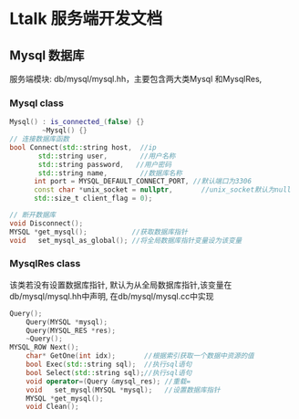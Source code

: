 # Ltalk 服务端开发文档



## Mysql 数据库 

服务端模块: db/mysql/mysql.hh，主要包含两大类Mysql 和MysqlRes,

### Mysql class

```c++
Mysql() : is_connected_(false) {}
        ~Mysql() {}
// 连接数据库函数
bool Connect(std::string host,  //ip
       std::string user,		//用户名称
       std::string password,   //用户密码
       std::string name,		//数据库名称
      int port = MYSQL_DEFAULT_CONNECT_PORT, //默认端口为3306
      const char *unix_socket = nullptr,	   //unix_socket默认为null
      std::size_t client_flag = 0);

// 断开数据库
void Disconnect();
MYSQL *get_mysql();			  //获取数据库指针
void   set_mysql_as_global(); //将全局数据库指针变量设为该变量


```



### MysqlRes class

该类若没有设置数据库指针, 默认为从全局数据库指针,该变量在db/mysql/mysql.hh中声明, 在db/mysql/mysql.cc中实现

```c++
Query();
    Query(MYSQL *mysql);
    Query(MYSQL_RES *res);
    ~Query();
MYSQL_ROW Next();
    char* GetOne(int idx);       //根据索引获取一个数据中资源的值
    bool Exec(std::string sql);  //执行sql语句
    bool Select(std::string sql);//执行sql语句
    void operator=(Query &mysql_res); //重载=
    void   set_mysql(MYSQL *mysql);   //设置数据库指针
    MYSQL *get_mysql();
    void Clean();
```





